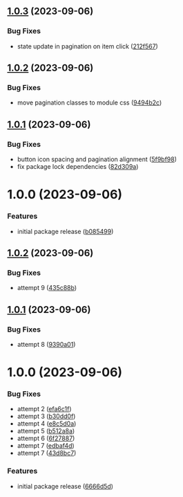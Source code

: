 ## [1.0.3](https://github.com/pickleballinc/react-ui/compare/v1.0.2...v1.0.3) (2023-09-06)


### Bug Fixes

* state update in pagination on item click ([212f567](https://github.com/pickleballinc/react-ui/commit/212f567153f56f5003eedd6a36f3afd2622af59c))

## [1.0.2](https://github.com/pickleballinc/react-ui/compare/v1.0.1...v1.0.2) (2023-09-06)


### Bug Fixes

* move pagination classes to module css ([9494b2c](https://github.com/pickleballinc/react-ui/commit/9494b2cb8991854166dd30fc934db977066a159e))

## [1.0.1](https://github.com/pickleballinc/react-ui/compare/v1.0.0...v1.0.1) (2023-09-06)


### Bug Fixes

* button icon spacing and pagination alignment ([5f9bf98](https://github.com/pickleballinc/react-ui/commit/5f9bf9816998edb790700bf04106c5951f074d3d))
* fix package lock dependencies ([82d309a](https://github.com/pickleballinc/react-ui/commit/82d309a6254d906ebdf07542f375ec59efdfd1a8))

# 1.0.0 (2023-09-06)


### Features

* initial package release ([b085499](https://github.com/pickleballinc/react-ui/commit/b0854998cd6fb8b0dd9d3a3e01fa12e68eb7d1ec))

## [1.0.2](https://github.com/pickleballinc/react-ui/compare/v1.0.1...v1.0.2) (2023-09-06)


### Bug Fixes

* attempt 9 ([435c88b](https://github.com/pickleballinc/react-ui/commit/435c88b9443ae4666a820503117c28a89e05f03f))

## [1.0.1](https://github.com/pickleballinc/react-ui/compare/v1.0.0...v1.0.1) (2023-09-06)


### Bug Fixes

* attempt 8 ([9390a01](https://github.com/pickleballinc/react-ui/commit/9390a01335acd89e76047ed7b7f1d1b495423ec5))

# 1.0.0 (2023-09-06)


### Bug Fixes

* attempt 2 ([efa6c1f](https://github.com/pickleballinc/react-ui/commit/efa6c1fbd5061ba34cdb5152a054cc70c92bac76))
* attempt 3 ([b30dd0f](https://github.com/pickleballinc/react-ui/commit/b30dd0f92cfb725b9b279a359766a15cb9924e91))
* attempt 4 ([e8c5d0a](https://github.com/pickleballinc/react-ui/commit/e8c5d0a2b699b8784c929bf4b985cbc324c820df))
* attempt 5 ([b512a8a](https://github.com/pickleballinc/react-ui/commit/b512a8a77a3f8d31542ed1b2b60350f58bc0538d))
* attempt 6 ([6f27887](https://github.com/pickleballinc/react-ui/commit/6f27887cea5f12f75761ba785d92913b904db73b))
* attempt 7 ([edbaf4d](https://github.com/pickleballinc/react-ui/commit/edbaf4de1eb7c06e54a6f4857b778fb8ef5986ce))
* attempt 7 ([43d8bc7](https://github.com/pickleballinc/react-ui/commit/43d8bc72407b3092be76889d9fd450eb0a979a44))


### Features

* initial package release ([6666d5d](https://github.com/pickleballinc/react-ui/commit/6666d5d38e6e82076b88df3a2388e2e082a50334))
